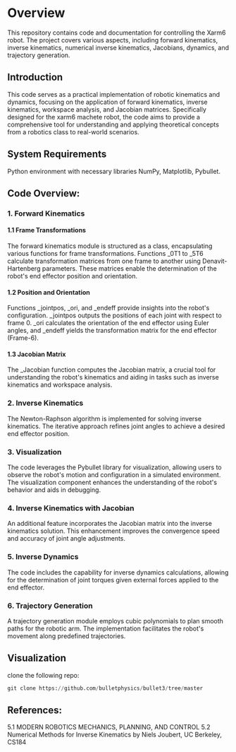 # Overview

This repository contains code and documentation for controlling the Xarm6 robot. The project covers various aspects, including forward kinematics, inverse kinematics, numerical inverse kinematics, Jacobians, dynamics, and trajectory generation.

## Introduction
This code serves as a practical implementation of robotic kinematics and dynamics, focusing on the application of forward kinematics, inverse kinematics, workspace analysis, and Jacobian matrices. Specifically designed for the xarm6 machete robot, the code aims to provide a comprehensive tool for understanding and applying theoretical concepts from a robotics class to real-world scenarios.

## System Requirements
Python environment with necessary libraries NumPy, Matplotlib, Pybullet. 

## Code Overview:
### 1. Forward Kinematics
#### 1.1 Frame Transformations
The forward kinematics module is structured as a class, encapsulating various functions for frame transformations. Functions _0T1 to _5T6 calculate transformation matrices from one frame to another using Denavit-Hartenberg parameters. These matrices enable the determination of the robot's end effector position and orientation.

#### 1.2 Position and Orientation
Functions _jointpos, _ori, and _endeff provide insights into the robot's configuration. _jointpos outputs the positions of each joint with respect to frame 0. _ori calculates the orientation of the end effector using Euler angles, and _endeff yields the transformation matrix for the end effector (Frame-6).

#### 1.3 Jacobian Matrix
The _Jacobian function computes the Jacobian matrix, a crucial tool for understanding the robot's kinematics and aiding in tasks such as inverse kinematics and workspace analysis.

### 2. Inverse Kinematics
The Newton-Raphson algorithm is implemented for solving inverse kinematics. The iterative approach refines joint angles to achieve a desired end effector position.

### 3. Visualization
The code leverages the Pybullet library for visualization, allowing users to observe the robot's motion and configuration in a simulated environment. The visualization component enhances the understanding of the robot's behavior and aids in debugging.

### 4. Inverse Kinematics with Jacobian
An additional feature incorporates the Jacobian matrix into the inverse kinematics solution. This enhancement improves the convergence speed and accuracy of joint angle adjustments.

### 5. Inverse Dynamics
The code includes the capability for inverse dynamics calculations, allowing for the determination of joint torques given external forces applied to the end effector.

### 6. Trajectory Generation
A trajectory generation module employs cubic polynomials to plan smooth paths for the robotic arm. The implementation facilitates the robot's movement along predefined trajectories.


## Visualization
clone the following repo:
```python
git clone https://github.com/bulletphysics/bullet3/tree/master
```


## References:
5.1 MODERN ROBOTICS MECHANICS, PLANNING, AND CONTROL
5.2 Numerical Methods for Inverse Kinematics by Niels Joubert, UC Berkeley, CS184

